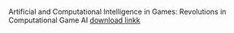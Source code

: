 Artificial and Computational Intelligence in Games: Revolutions in Computational Game AI
[download linkk](https://drops.dagstuhl.de/opus/volltexte/2020/12011/pdf/dagrep_v009_i012_p067_19511.pdf#page=9)
